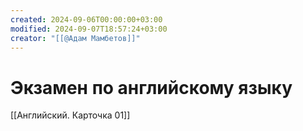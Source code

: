 ```yaml
---
created: 2024-09-06T00:00:00+03:00
modified: 2024-09-07T18:57:24+03:00
creator: "[[@Адам Мамбетов]]"
---
```


# Экзамен по английскому языку

[[Английский. Карточка 01]]
